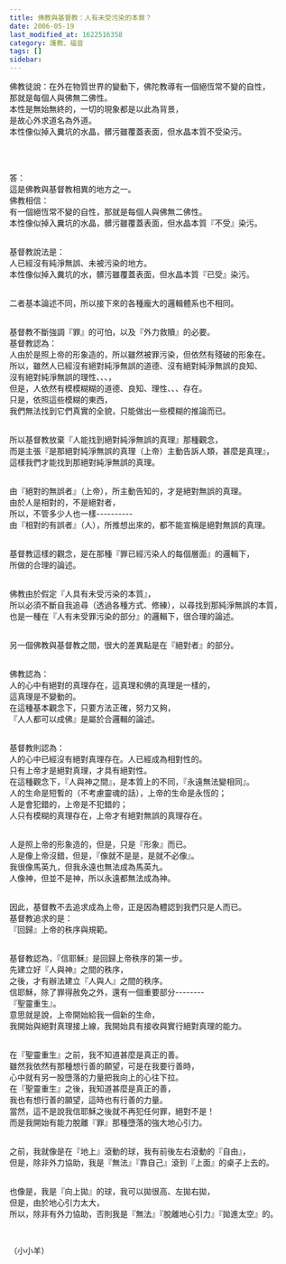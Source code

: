 ```yaml
---
title: 佛教與基督教：人有未受污染的本質？
date: 2006-05-19
last_modified_at: 1622516358
category: 護教、福音
tags: []
sidebar: 
---
```


<p>佛教徒說：在外在物質世界的變動下，佛陀教導有一個絕恆常不變的自性，<br/>
那就是每個人與佛無二佛性。<br/>
本性是無始無終的，一切的現象都是以此為背景，<br/>
是故心外求道名為外道。<br/>
本性像似掉入糞坑的水晶，髒污雖覆蓋表面，但水晶本質不受染污。</p>
<p> </p>
<p><br/>
答：<br/>
這是佛教與基督教相異的地方之一。<br/>
佛教相信：<br/>
有一個絕恆常不變的自性，那就是每個人與佛無二佛性。<br/>
本性像似掉入糞坑的水晶，髒污雖覆蓋表面，但水晶本質『不受』染污。</p>
<p><br/>
基督教說法是：<br/>
人已經沒有純淨無誤、未被污染的地方。<br/>
本性像似掉入糞坑的水，髒污雖覆蓋表面，但水晶本質『已受』染污。</p>
<p><br/>
二者基本論述不同，所以接下來的各種龐大的邏輯體系也不相同。</p>
<p><br/>
基督教不斷強調『罪』的可怕，以及『外力救贖』的必要。<br/>
基督教認為：<br/>
人由於是照上帝的形象造的，所以雖然被罪污染，但依然有殘破的形象在。<br/>
所以，雖然人已經沒有絕對純淨無誤的道德、沒有絕對純淨無誤的良知、<br/>
沒有絕對純淨無誤的理性、、、，<br/>
但是，人依然有模模糊糊的道德、良知、理性、、、存在。<br/>
只是，依照這些模糊的東西，<br/>
我們無法找到它們真實的全貌，只能做出一些模糊的推論而已。</p>
<p><br/>
所以基督教放棄『人能找到絕對純淨無誤的真理』那種觀念，<br/>
而是主張『是那絕對純淨無誤的真理（上帝）主動告訴人類，甚麼是真理』，<br/>
這樣我們才能找到那絕對純淨無誤的真理。</p>
<p><br/>
由『絕對的無誤者』（上帝），所主動告知的，才是絕對無誤的真理。<br/>
由於人是相對的，不是絕對者，<br/>
所以，不管多少人也一樣----------<br/>
由『相對的有誤者』（人），所推想出來的，都不能宣稱是絕對無誤的真理。</p>
<p><br/>
基督教這樣的觀念，是在那種『罪已經污染人的每個層面』的邏輯下，<br/>
所做的合理的論述。</p>
<p><br/>
佛教由於假定『人具有未受污染的本質』，<br/>
所以必須不斷自我追尋（透過各種方式、修練），以尋找到那純淨無誤的本質，<br/>
也是一種在『人有未受罪污染的部分』的邏輯下，很合理的論述。</p>
<p><br/>
另一個佛教與基督教之間，很大的差異點是在『絕對者』的部分。</p>
<p><br/>
佛教認為：<br/>
人的心中有絕對的真理存在，這真理和佛的真理是一樣的，<br/>
這真理是不變動的。<br/>
在這種基本觀念下，只要方法正確，努力又夠，<br/>
『人人都可以成佛』是屬於合邏輯的論述。</p>
<p><br/>
基督教則認為：<br/>
人的心中已經沒有絕對真理存在。人已經成為相對性的。<br/>
只有上帝才是絕對真理，才具有絕對性。<br/>
在這種觀念下，『人與神之間』，是本質上的不同，『永遠無法變相同』。<br/>
人的生命是短暫的（不考慮靈魂的話），上帝的生命是永恆的；<br/>
人是會犯錯的，上帝是不犯錯的；<br/>
人只有模糊的真理存在，上帝才有絕對無誤的真理存在。</p>
<p><br/>
人是照上帝的形象造的，但是，只是『形象』而已。<br/>
人是像上帝沒錯，但是，『像就不是是，是就不必像』。<br/>
我很像馬英九，但我永遠也無法成為馬英九。<br/>
人像神，但並不是神，所以永遠都無法成為神。</p>
<p><br/>
因此，基督教不去追求成為上帝，正是因為體認到我們只是人而已。<br/>
基督教追求的是：<br/>
『回歸』上帝的秩序與規範。</p>
<p><br/>
基督教認為，『信耶穌』是回歸上帝秩序的第一步。<br/>
先建立好『人與神』之間的秩序，<br/>
之後，才有辦法建立『人與人』之間的秩序。<br/>
信耶穌，除了罪得赦免之外，還有一個重要部分--------<br/>
『聖靈重生』。<br/>
意思就是說，上帝開始給我一個新的生命，<br/>
我開始與絕對真理接上線，我開始具有接收與實行絕對真理的能力。</p>
<p><br/>
在『聖靈重生』之前，我不知道甚麼是真正的善。<br/>
雖然我依然有那種想行善的願望，可是在我要行善時，<br/>
心中就有另一股墮落的力量把我向上的心往下拉。<br/>
在『聖靈重生』之後，我知道甚麼是真正的善，<br/>
我也有想行善的願望，這時也有行善的力量。<br/>
當然，這不是說我信耶穌之後就不再犯任何罪，絕對不是！<br/>
而是我開始有能力脫離『罪』那種墮落的強大地心引力。</p>
<p><br/>
之前，我就像是在『地上』滾動的球，我有前後左右滾動的『自由』，<br/>
但是，除非外力協助，我是『無法』『靠自己』滾到『上面』的桌子上去的。</p>
<p><br/>
也像是，我是『向上拋』的球，我可以拋很高、左拋右拋，<br/>
但是，由於地心引力太大，<br/>
所以，除非有外力協助，否則我是『無法』『脫離地心引力』『拋進太空』的。</p>
<p> </p>
<p>（小小羊）</p>
<p> </p>

